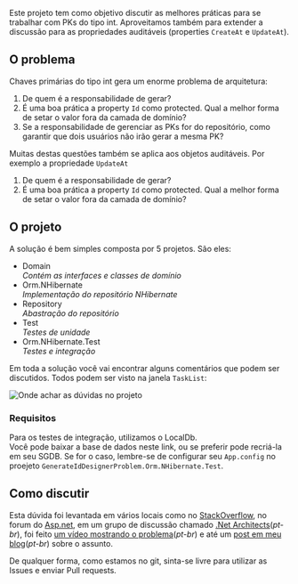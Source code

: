 Este projeto tem como objetivo discutir as melhores práticas para se trabalhar com PKs do tipo int. Aproveitamos também para extender  a discussão para as propriedades auditáveis (properties `CreateAt` e `UpdateAt`).

## O problema

Chaves primárias do tipo int gera um enorme problema de arquitetura:

1. De quem é a responsabilidade de gerar?
2. É uma boa prática a property `Id` como protected. Qual a melhor forma de setar o valor fora da camada de domínio?
3. Se a responsabilidade de gerenciar as PKs for do repositório, como garantir que dois usuários não irão gerar a mesma PK?

Muitas destas questões também se aplica aos objetos auditáveis. Por exemplo a propriedade `UpdateAt`

1. De quem é a responsabilidade de gerar?
2. É uma boa prática a property `Id` como protected. Qual a melhor forma de setar o valor fora da camada de domínio?

## O projeto

A solução é bem simples composta por 5 projetos. São eles:

 * Domain  
   *Contém as interfaces e classes de domínio*
 * Orm.NHibernate  
   *Implementação do repositório NHibernate*
 * Repository  
   *Abastração do repositório* 
 * Test  
   *Testes de unidade* 
 * Orm.NHibernate.Test  
  *Testes e integração* 

Em toda a solução você vai encontrar alguns comentários que podem ser discutidos. Todos podem ser visto na janela `TaskList`:

![Onde achar as dúvidas no projeto](http://i.imgur.com/1Wsz4mo.png)

### Requisitos

Para os testes de integração, utilizamos o LocalDb.   
Você pode baixar a base de dados neste link, ou se preferir pode recriá-la em seu SGDB. Se for o caso, lembre-se de configurar seu `App.config` no proejeto `GenerateIdDesignerProblem.Orm.NHibernate.Test`.

## Como discutir

Esta dúvida foi levantada em vários locais como no [StackOverflow](http://stackoverflow.com/questions/16879461/configure-automapper-to-return-mock-in-test-layer), no forum do [Asp.net](http://forums.asp.net/t/1911120.aspx/1?Id+property+as+protected+and+its+problems), em um grupo de discussão chamado [.Net Architects](https://groups.google.com/d/msg/dotnetarchitects/V1ct6u0zkSI/1ZuX0K2RvLAJ)(*pt-br*), foi feito [um vídeo mostrando o problema](http://www.screenr.com/yfHH)(*pt-br*) e até um [post em meu blog](http://blog.ridermansb.me/post/52001156430/propriedades-private-protected-setter-e-seus-problemas)(*pt-br*) sobre o assunto.  

De qualquer forma, como estamos no git, sinta-se livre para utilizar as Issues e enviar Pull requests.